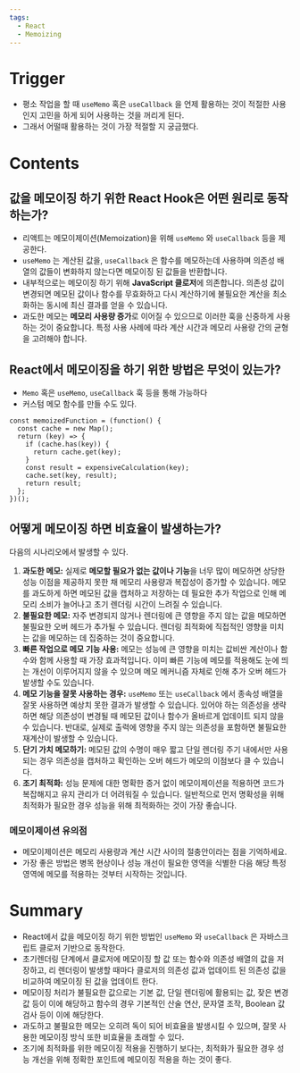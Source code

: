 ```yaml
---
tags:
  - React
  - Memoizing
---
```

# Trigger

- 평소 작업을 할 때 `useMemo` 혹은 `useCallback` 을 언제 활용하는 것이 적절한 사용인지 고민을 하게 되어 사용하는 것을 꺼리게 된다.
- 그래서 어떨때 활용하는 것이 가장 적절할 지 궁금했다.

# Contents

## 값을 메모이징 하기 위한 React Hook은 어떤 원리로 동작하는가?

- 리액트는 메모이제이션(Memoization)을 위해 `useMemo` 와 `useCallback` 등을 제공한다.
- `useMemo` 는 계산된 값을, `useCallback` 은 함수를 메모하는데 사용하며 의존성 배열의 값들이 변화하지 않는다면 메모이징 된 값들을 반환합니다.
- 내부적으로는 메모이징 하기 위해 **JavaScript 클로저**에 의존합니다. 의존성 값이 변경되면 메모된 값이나 함수를 무효화하고 다시 계산하기에 불필요한 계산을 최소화하는 동시에 최신 결과를 얻을 수 있습니다.
- 과도한 메모는 **메모리 사용량 증가**로 이어질 수 있으므로 이러한 훅을 신중하게 사용하는 것이 중요합니다. 특정 사용 사례에 따라 계산 시간과 메모리 사용량 간의 균형을 고려해야 합니다.

## React에서 메모이징을 하기 위한 방법은 무엇이 있는가?

- `Memo` 혹은 `useMemo`, `useCallback` 훅 등을 통해 가능하다
- 커스텀 메모 함수를 만들 수도 있다.

```tsx
const memoizedFunction = (function() {
  const cache = new Map();
  return (key) => {
    if (cache.has(key)) {
      return cache.get(key);
    }
    const result = expensiveCalculation(key);
    cache.set(key, result);
    return result;
  };
})();
```

## 어떻게 메모이징 하면 비효율이 발생하는가?

다음의 시나리오에서 발생할 수 있다.

1. **과도한 메모:** 실제로 **메모할 필요가 없는 값이나 기능**을 너무 많이 메모하면 상당한 성능 이점을 제공하지 못한 채 메모리 사용량과 복잡성이 증가할 수 있습니다. 메모를 과도하게 하면 메모된 값을 캡처하고 저장하는 데 필요한 추가 작업으로 인해 메모리 소비가 늘어나고 초기 렌더링 시간이 느려질 수 있습니다.
2. **불필요한 메모:** 자주 변경되지 않거나 렌더링에 큰 영향을 주지 않는 값을 메모하면 불필요한 오버 헤드가 추가될 수 있습니다. 렌더링 최적화에 직접적인 영향을 미치는 값을 메모하는 데 집중하는 것이 중요합니다.
3. **빠른 작업으로 메모 기능 사용:** 메모는 성능에 큰 영향을 미치는 값비싼 계산이나 함수와 함께 사용할 때 가장 효과적입니다. 이미 빠른 기능에 메모를 적용해도 눈에 띄는 개선이 이루어지지 않을 수 있으며 메모 메커니즘 자체로 인해 추가 오버 헤드가 발생할 수도 있습니다.
4. **메모 기능을 잘못 사용하는 경우:** `useMemo` 또는 `useCallback` 에서 종속성 배열을 잘못 사용하면 예상치 못한 결과가 발생할 수 있습니다. 있어야 하는 의존성을 생략하면 해당 의존성이 변경될 때 메모된 값이나 함수가 올바르게 업데이트 되지 않을 수 있습니다. 반대로, 실제로 출력에 영향을 주지 않는 의존성을 포함하면 불필요한 재계산이 발생할 수 있습니다.
5. **단기 가치 메모하기:** 메모된 값의 수명이 매우 짧고 단일 렌더링 주기 내에서만 사용되는 경우 의존성을 캡처하고 확인하는 오버 헤드가 메모의 이점보다 클 수 있습니다.
6. **조기 최적화:** 성능 문제에 대한 명확한 증거 없이 메모이제이션을 적용하면 코드가 복잡해지고 유지 관리가 더 어려워질 수 있습니다. 일반적으로 먼저 명확성을 위해 최적화가 필요한 경우 성능을 위해 최적화하는 것이 가장 좋습니다.

### 메모이제이션 유의점

- 메모이제이션은 메모리 사용량과 계산 시간 사이의 절충안이라는 점을 기억하세요.
- 가장 좋은 방법은 병목 현상이나 성능 개선이 필요한 영역을 식별한 다음 해당 특정 영역에 메모를 적용하는 것부터 시작하는 것입니다.

# Summary

- React에서 값을 메모이징 하기 위한 방법인 `useMemo` 와 `useCallback` 은 자바스크립트 클로저 기반으로 동작한다.
- 초기렌더링 단계에서 클로저에 메모이징 할 값 또는 함수와 의존성 배열의 값을 저장하고, 리 렌더링이 발생할 때마다 클로저의 의존성 값과 업데이트 된 의존성 값을 비교하여 메모이징 된 값을 업데이트 한다.
- 메모이징 처리가 불필요한 값으로는 기본 값, 단일 렌더링에 활용되는 값, 잦은 변경 값 등이 이에 해당하고 함수의 경우 기본적인 산술 연산, 문자열 조작, Boolean 값 검사 등이 이에 해당한다.
- 과도하고 불필요한 메모는 오히려 독이 되어 비효율을 발생시킬 수 있으며, 잘못 사용한 메모이징 방식 또한 비효율을 초래할 수 있다.
- 조기에 최적화를 위한 메모이징 적용을 진행하기 보다는, 최적화가 필요한 경우 성능 개선을 위해 정확한 포인트에 메모이징 적용을 하는 것이 좋다.